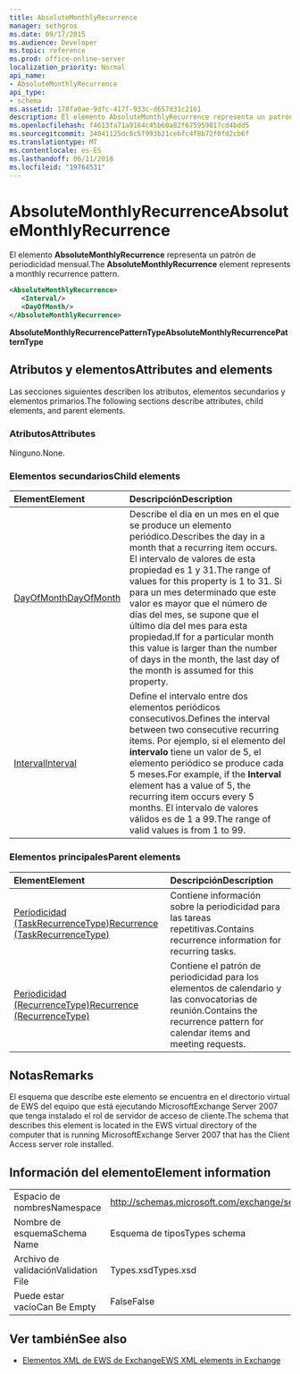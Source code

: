```yaml
---
title: AbsoluteMonthlyRecurrence
manager: sethgros
ms.date: 09/17/2015
ms.audience: Developer
ms.topic: reference
ms.prod: office-online-server
localization_priority: Normal
api_name:
- AbsoluteMonthlyRecurrence
api_type:
- schema
ms.assetid: 178fa0ae-9dfc-417f-933c-d657d31c2161
description: El elemento AbsoluteMonthlyRecurrence representa un patrón de periodicidad mensual.
ms.openlocfilehash: f4613fa71a9164c45b60a82f675959817cd4bdd5
ms.sourcegitcommit: 34041125dc8c5f993b21cebfc4f8b72f0fd2cb6f
ms.translationtype: MT
ms.contentlocale: es-ES
ms.lasthandoff: 06/11/2018
ms.locfileid: "19764531"
---
```

# <a name="absolutemonthlyrecurrence"></a><span data-ttu-id="4201d-103">AbsoluteMonthlyRecurrence</span><span class="sxs-lookup"><span data-stu-id="4201d-103">AbsoluteMonthlyRecurrence</span></span>

<span data-ttu-id="4201d-104">El elemento **AbsoluteMonthlyRecurrence** representa un patrón de periodicidad mensual.</span><span class="sxs-lookup"><span data-stu-id="4201d-104">The **AbsoluteMonthlyRecurrence** element represents a monthly recurrence pattern.</span></span> 
  
```xml
<AbsoluteMonthlyRecurrence>
   <Interval/>
   <DayOfMonth/>
</AbsoluteMonthlyRecurrence>
```

 <span data-ttu-id="4201d-105">**AbsoluteMonthlyRecurrencePatternType**</span><span class="sxs-lookup"><span data-stu-id="4201d-105">**AbsoluteMonthlyRecurrencePatternType**</span></span>
## <a name="attributes-and-elements"></a><span data-ttu-id="4201d-106">Atributos y elementos</span><span class="sxs-lookup"><span data-stu-id="4201d-106">Attributes and elements</span></span>

<span data-ttu-id="4201d-107">Las secciones siguientes describen los atributos, elementos secundarios y elementos primarios.</span><span class="sxs-lookup"><span data-stu-id="4201d-107">The following sections describe attributes, child elements, and parent elements.</span></span>
  
### <a name="attributes"></a><span data-ttu-id="4201d-108">Atributos</span><span class="sxs-lookup"><span data-stu-id="4201d-108">Attributes</span></span>

<span data-ttu-id="4201d-109">Ninguno.</span><span class="sxs-lookup"><span data-stu-id="4201d-109">None.</span></span>
  
### <a name="child-elements"></a><span data-ttu-id="4201d-110">Elementos secundarios</span><span class="sxs-lookup"><span data-stu-id="4201d-110">Child elements</span></span>

|<span data-ttu-id="4201d-111">**Element**</span><span class="sxs-lookup"><span data-stu-id="4201d-111">**Element**</span></span>|<span data-ttu-id="4201d-112">**Descripción**</span><span class="sxs-lookup"><span data-stu-id="4201d-112">**Description**</span></span>|
|:-----|:-----|
|[<span data-ttu-id="4201d-113">DayOfMonth</span><span class="sxs-lookup"><span data-stu-id="4201d-113">DayOfMonth</span></span>](dayofmonth.md) <br/> |<span data-ttu-id="4201d-114">Describe el día en un mes en el que se produce un elemento periódico.</span><span class="sxs-lookup"><span data-stu-id="4201d-114">Describes the day in a month that a recurring item occurs.</span></span> <span data-ttu-id="4201d-115">El intervalo de valores de esta propiedad es 1 y 31.</span><span class="sxs-lookup"><span data-stu-id="4201d-115">The range of values for this property is 1 to 31.</span></span> <span data-ttu-id="4201d-116">Si para un mes determinado que este valor es mayor que el número de días del mes, se supone que el último día del mes para esta propiedad.</span><span class="sxs-lookup"><span data-stu-id="4201d-116">If for a particular month this value is larger than the number of days in the month, the last day of the month is assumed for this property.</span></span>  <br/> |
|[<span data-ttu-id="4201d-117">Interval</span><span class="sxs-lookup"><span data-stu-id="4201d-117">Interval</span></span>](interval.md) <br/> |<span data-ttu-id="4201d-118">Define el intervalo entre dos elementos periódicos consecutivos.</span><span class="sxs-lookup"><span data-stu-id="4201d-118">Defines the interval between two consecutive recurring items.</span></span> <span data-ttu-id="4201d-119">Por ejemplo, si el elemento del **intervalo** tiene un valor de 5, el elemento periódico se produce cada 5 meses.</span><span class="sxs-lookup"><span data-stu-id="4201d-119">For example, if the **Interval** element has a value of 5, the recurring item occurs every 5 months.</span></span> <span data-ttu-id="4201d-120">El intervalo de valores válidos es de 1 a 99.</span><span class="sxs-lookup"><span data-stu-id="4201d-120">The range of valid values is from 1 to 99.</span></span>  <br/> |
   
### <a name="parent-elements"></a><span data-ttu-id="4201d-121">Elementos principales</span><span class="sxs-lookup"><span data-stu-id="4201d-121">Parent elements</span></span>

|<span data-ttu-id="4201d-122">**Element**</span><span class="sxs-lookup"><span data-stu-id="4201d-122">**Element**</span></span>|<span data-ttu-id="4201d-123">**Descripción**</span><span class="sxs-lookup"><span data-stu-id="4201d-123">**Description**</span></span>|
|:-----|:-----|
|[<span data-ttu-id="4201d-124">Periodicidad (TaskRecurrenceType)</span><span class="sxs-lookup"><span data-stu-id="4201d-124">Recurrence (TaskRecurrenceType)</span></span>](recurrence-taskrecurrencetype.md) <br/> |<span data-ttu-id="4201d-125">Contiene información sobre la periodicidad para las tareas repetitivas.</span><span class="sxs-lookup"><span data-stu-id="4201d-125">Contains recurrence information for recurring tasks.</span></span>  <br/> |
|[<span data-ttu-id="4201d-126">Periodicidad (RecurrenceType)</span><span class="sxs-lookup"><span data-stu-id="4201d-126">Recurrence (RecurrenceType)</span></span>](recurrence-recurrencetype.md) <br/> |<span data-ttu-id="4201d-127">Contiene el patrón de periodicidad para los elementos de calendario y las convocatorias de reunión.</span><span class="sxs-lookup"><span data-stu-id="4201d-127">Contains the recurrence pattern for calendar items and meeting requests.</span></span>  <br/> |
   
## <a name="remarks"></a><span data-ttu-id="4201d-128">Notas</span><span class="sxs-lookup"><span data-stu-id="4201d-128">Remarks</span></span>

<span data-ttu-id="4201d-129">El esquema que describe este elemento se encuentra en el directorio virtual de EWS del equipo que está ejecutando MicrosoftExchange Server 2007 que tenga instalado el rol de servidor de acceso de cliente.</span><span class="sxs-lookup"><span data-stu-id="4201d-129">The schema that describes this element is located in the EWS virtual directory of the computer that is running MicrosoftExchange Server 2007 that has the Client Access server role installed.</span></span>
  
## <a name="element-information"></a><span data-ttu-id="4201d-130">Información del elemento</span><span class="sxs-lookup"><span data-stu-id="4201d-130">Element information</span></span>

|||
|:-----|:-----|
|<span data-ttu-id="4201d-131">Espacio de nombres</span><span class="sxs-lookup"><span data-stu-id="4201d-131">Namespace</span></span>  <br/> |http://schemas.microsoft.com/exchange/services/2006/types  <br/> |
|<span data-ttu-id="4201d-132">Nombre de esquema</span><span class="sxs-lookup"><span data-stu-id="4201d-132">Schema Name</span></span>  <br/> |<span data-ttu-id="4201d-133">Esquema de tipos</span><span class="sxs-lookup"><span data-stu-id="4201d-133">Types schema</span></span>  <br/> |
|<span data-ttu-id="4201d-134">Archivo de validación</span><span class="sxs-lookup"><span data-stu-id="4201d-134">Validation File</span></span>  <br/> |<span data-ttu-id="4201d-135">Types.xsd</span><span class="sxs-lookup"><span data-stu-id="4201d-135">Types.xsd</span></span>  <br/> |
|<span data-ttu-id="4201d-136">Puede estar vacío</span><span class="sxs-lookup"><span data-stu-id="4201d-136">Can Be Empty</span></span>  <br/> |<span data-ttu-id="4201d-137">False</span><span class="sxs-lookup"><span data-stu-id="4201d-137">False</span></span>  <br/> |
   
## <a name="see-also"></a><span data-ttu-id="4201d-138">Ver también</span><span class="sxs-lookup"><span data-stu-id="4201d-138">See also</span></span>

- [<span data-ttu-id="4201d-139">Elementos XML de EWS de Exchange</span><span class="sxs-lookup"><span data-stu-id="4201d-139">EWS XML elements in Exchange</span></span>](ews-xml-elements-in-exchange.md)

